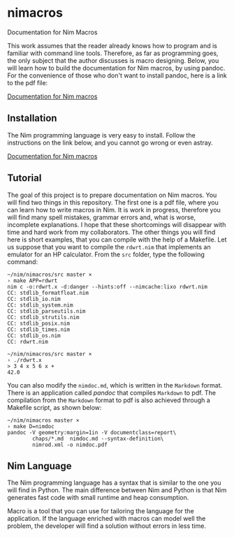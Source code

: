 # nimacros
Documentation for Nim Macros

This work assumes that the reader already knows how to program and is familiar with command line tools. Therefore, as far as programming goes, the only subject that the author discusses is macro designing. Below, you will learn how to build the documentation for Nim macros, by using pandoc. For the convenience of those who don't want to install pandoc, here is a link to the pdf file:

[Documentation for Nim macros](https://github.com/FemtoEmacs/nimacros/blob/master/nimacros/nimdoc.pdf)


## Installation

The Nim programming language is very easy to install. Follow the instructions on the link below, and you cannot go wrong or even astray.

[Documentation for Nim macros](https://nim-lang.org/install.html)

## Tutorial

The goal of this project is to prepare documentation on Nim macros. You will find two things in this repository. The first one is a pdf file, where you can learn how to write macros in Nim. It is work in progress, therefore you will find many spell mistakes, grammar errors and, what is worse, incomplete explanations. I hope that these shortcomings will disappear with time and hard work from my collaborators. The other things you will find here is short examples, that you can compile with the help of a Makefile. Let us suppose that you want to compile the `rdwrt.nim` that implements an emulator for an HP calculator. From the `src` folder, type the following command:

```Shell
~/nim/nimacros/src master ×
› make APP=rdwrt
nim c -o:rdwrt.x -d:danger --hints:off --nimcache:lixo rdwrt.nim
CC: stdlib_formatfloat.nim
CC: stdlib_io.nim
CC: stdlib_system.nim
CC: stdlib_parseutils.nim
CC: stdlib_strutils.nim
CC: stdlib_posix.nim
CC: stdlib_times.nim
CC: stdlib_os.nim
CC: rdwrt.nim

~/nim/nimacros/src master ×
› ./rdwrt.x
> 3 4 x 5 6 x +
42.0
```

You can also modify the `nimdoc.md`, which is written in the `Markdown` format. There is an application called *pandoc* that compiles `Markdown` to pdf. The compilation from the `Markdown` format to pdf is also achieved through a Makefile script, as shown below:

```Shell
~/nim/nimacros master ×
› make D=nimdoc
pandoc -V geometry:margin=1in -V documentclass=report\
        chaps/*.md  nimdoc.md --syntax-definition\
        nimrod.xml -o nimdoc.pdf
```

## Nim Language
The Nim programming language has a syntax that is similar to the one you will find in Python. The main difference between Nim and Python is that Nim generates fast code with small runtime and heap consumption.

Macro is a tool that you can use for tailoring the language for the application. If the language enriched with macros can model well the problem, the developer will find a solution without errors in less time.

